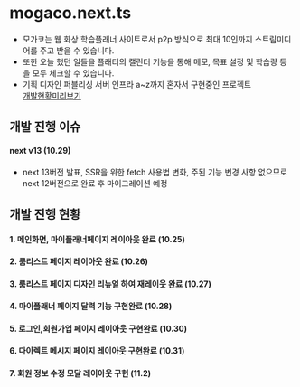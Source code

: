 # mogaco.next.ts
  - 모가코는 웹 화상 학습플래너 사이트로서 p2p 방식으로 최대 10인까지 스트림미디어를 주고 받을 수 있습니다. <br/>
  - 또한 오늘 했던 일들을 플래터의 캘린더 기능을 통해 메모, 목표 설정 및 학습량 등을 모두 체크할 수 있습니다. <br/>
  - 기획 디자인 퍼블리싱 서버 인프라 a~z까지 혼자서 구현중인 프로젝트 <br/>
<a href="https://mogaco.vercel.app/">개발현황미리보기</a>


## 개발 진행 이슈

#### next v13 (10.29)
  - next 13버전 발표, SSR을 위한 fetch 사용법 변화, 주된 기능 변경 사항 없으므로 next 12버전으로 완료 후 마이그레이션 예정 


## 개발 진행 현황

#### 1. 메인화면, 마이플래너페이지 레이아웃 완료 (10.25)
#### 2. 룸리스트 페이지 레이아웃 완료 (10.26)
#### 3. 룸리스트 페이지 디자인 리뉴얼 하여 재레이웃 완료 (10.27)
#### 4. 마이플래너 페이지 달력 기능 구현완료 (10.28)
#### 5. 로그인,회원가입 페이지 레이아웃 구현완료 (10.30)
#### 6. 다이렉트 메시지 페이지 레이아웃 구현완료 (10.31)
#### 7. 회원 정보 수정 모달 레이아웃 구현 (11.2)
